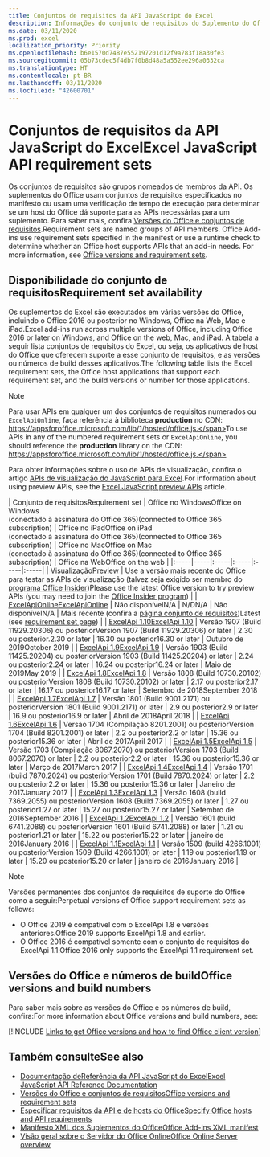```yaml
---
title: Conjuntos de requisitos da API JavaScript do Excel
description: Informações do conjunto de requisitos do Suplemento do Office para Builds do Excel
ms.date: 03/11/2020
ms.prod: excel
localization_priority: Priority
ms.openlocfilehash: b6e1570d7487e552197201d12f9a783f18a30fe3
ms.sourcegitcommit: 05b73cdec5f4db7f0b8d48a5a552ee296a0332ca
ms.translationtype: HT
ms.contentlocale: pt-BR
ms.lasthandoff: 03/11/2020
ms.locfileid: "42600701"
---
```

# <a name="excel-javascript-api-requirement-sets"></a><span data-ttu-id="a07be-103">Conjuntos de requisitos da API JavaScript do Excel</span><span class="sxs-lookup"><span data-stu-id="a07be-103">Excel JavaScript API requirement sets</span></span>

<span data-ttu-id="a07be-p101">Os conjuntos de requisitos são grupos nomeados de membros da API. Os suplementos do Office usam conjuntos de requisitos especificados no manifesto ou usam uma verificação de tempo de execução para determinar se um host do Office dá suporte para as APIs necessárias para um suplemento. Para saber mais, confira [Versões do Office e conjuntos de requisitos](../../develop/office-versions-and-requirement-sets.md).</span><span class="sxs-lookup"><span data-stu-id="a07be-p101">Requirement sets are named groups of API members. Office Add-ins use requirement sets specified in the manifest or use a runtime check to determine whether an Office host supports APIs that an add-in needs. For more information, see [Office versions and requirement sets](../../develop/office-versions-and-requirement-sets.md).</span></span>

## <a name="requirement-set-availability"></a><span data-ttu-id="a07be-107">Disponibilidade do conjunto de requisitos</span><span class="sxs-lookup"><span data-stu-id="a07be-107">Requirement set availability</span></span>

<span data-ttu-id="a07be-108">Os suplementos do Excel são executados em várias versões do Office, incluindo o Office 2016 ou posterior no Windows, Office na Web, Mac e iPad.</span><span class="sxs-lookup"><span data-stu-id="a07be-108">Excel add-ins run across multiple versions of Office, including Office 2016 or later on Windows, and Office on the web, Mac, and iPad.</span></span> <span data-ttu-id="a07be-109">A tabela a seguir lista conjuntos de requisitos do Excel, ou seja, os aplicativos de host do Office que oferecem suporte a esse conjunto de requisitos, e as versões ou números de build desses aplicativos.</span><span class="sxs-lookup"><span data-stu-id="a07be-109">The following table lists the Excel requirement sets, the Office host applications that support each requirement set, and the build versions or number for those applications.</span></span>

> [!NOTE]
> <span data-ttu-id="a07be-110">Para usar APIs em qualquer um dos conjuntos de requisitos numerados ou `ExcelApiOnline`, faça referência à biblioteca **production** no CDN: https://appsforoffice.microsoft.com/lib/1/hosted/office.js.</span><span class="sxs-lookup"><span data-stu-id="a07be-110">To use APIs in any of the numbered requirement sets or `ExcelApiOnline`, you should reference the **production** library on the CDN: https://appsforoffice.microsoft.com/lib/1/hosted/office.js.</span></span>
>
> <span data-ttu-id="a07be-111">Para obter informações sobre o uso de APIs de visualização, confira o artigo [APIs de visualização do JavaScript para Excel](excel-preview-apis.md).</span><span class="sxs-lookup"><span data-stu-id="a07be-111">For information about using preview APIs, see the [Excel JavaScript preview APIs](excel-preview-apis.md) article.</span></span>

|  <span data-ttu-id="a07be-112">Conjunto de requisitos</span><span class="sxs-lookup"><span data-stu-id="a07be-112">Requirement set</span></span>  |  <span data-ttu-id="a07be-113">Office no Windows</span><span class="sxs-lookup"><span data-stu-id="a07be-113">Office on Windows</span></span><br><span data-ttu-id="a07be-114">(conectado à assinatura do Office 365)</span><span class="sxs-lookup"><span data-stu-id="a07be-114">(connected to Office 365 subscription)</span></span>  |  <span data-ttu-id="a07be-115">Office no iPad</span><span class="sxs-lookup"><span data-stu-id="a07be-115">Office on iPad</span></span><br><span data-ttu-id="a07be-116">(conectado à assinatura do Office 365)</span><span class="sxs-lookup"><span data-stu-id="a07be-116">(connected to Office 365 subscription)</span></span>  |  <span data-ttu-id="a07be-117">Office no Mac</span><span class="sxs-lookup"><span data-stu-id="a07be-117">Office on Mac</span></span><br><span data-ttu-id="a07be-118">(conectado à assinatura do Office 365)</span><span class="sxs-lookup"><span data-stu-id="a07be-118">(connected to Office 365 subscription)</span></span>  | <span data-ttu-id="a07be-119">Office na Web</span><span class="sxs-lookup"><span data-stu-id="a07be-119">Office on the web</span></span> |
|:-----|-----|:-----|:-----|:-----|:-----|
| [<span data-ttu-id="a07be-120">Visualização</span><span class="sxs-lookup"><span data-stu-id="a07be-120">Preview</span></span>](excel-preview-apis.md)  | <span data-ttu-id="a07be-121">Use a versão mais recente do Office para testar as APIs de visualização (talvez seja exigido ser membro do [programa Office Insider](https://products.office.com/office-insider))</span><span class="sxs-lookup"><span data-stu-id="a07be-121">Please use the latest Office version to try preview APIs (you may need to join the [Office Insider program](https://products.office.com/office-insider))</span></span> |
| [<span data-ttu-id="a07be-122">ExcelApiOnline</span><span class="sxs-lookup"><span data-stu-id="a07be-122">ExcelApiOnline</span></span>](excel-api-online-requirement-set.md) | <span data-ttu-id="a07be-123">Não disponível</span><span class="sxs-lookup"><span data-stu-id="a07be-123">N/A</span></span> | <span data-ttu-id="a07be-124">N/D</span><span class="sxs-lookup"><span data-stu-id="a07be-124">N/A</span></span> | <span data-ttu-id="a07be-125">Não disponível</span><span class="sxs-lookup"><span data-stu-id="a07be-125">N/A</span></span> | <span data-ttu-id="a07be-126">Mais recente (confira a [página conjunto de requisitos](./excel-api-online-requirement-set.md))</span><span class="sxs-lookup"><span data-stu-id="a07be-126">Latest (see [requirement set page](./excel-api-online-requirement-set.md))</span></span> |
| [<span data-ttu-id="a07be-127">ExcelApi 1.10</span><span class="sxs-lookup"><span data-stu-id="a07be-127">ExcelApi 1.10</span></span>](excel-api-1-10-requirement-set.md) | <span data-ttu-id="a07be-128">Versão 1907 (Build 11929.20306) ou posterior</span><span class="sxs-lookup"><span data-stu-id="a07be-128">Version 1907 (Build 11929.20306) or later</span></span> | <span data-ttu-id="a07be-129">2.30 ou posterior.</span><span class="sxs-lookup"><span data-stu-id="a07be-129">2.30 or later</span></span> | <span data-ttu-id="a07be-130">16.30 ou posterior</span><span class="sxs-lookup"><span data-stu-id="a07be-130">16.30 or later</span></span> | <span data-ttu-id="a07be-131">Outubro de 2019</span><span class="sxs-lookup"><span data-stu-id="a07be-131">October 2019</span></span> |
| [<span data-ttu-id="a07be-132">ExcelApi 1.9</span><span class="sxs-lookup"><span data-stu-id="a07be-132">ExcelApi 1.9</span></span>](excel-api-1-9-requirement-set.md)  | <span data-ttu-id="a07be-133">Versão 1903 (Build 11425.20204) ou posterior</span><span class="sxs-lookup"><span data-stu-id="a07be-133">Version 1903 (Build 11425.20204) or later</span></span> | <span data-ttu-id="a07be-134">2.24 ou posterior</span><span class="sxs-lookup"><span data-stu-id="a07be-134">2.24 or later</span></span> | <span data-ttu-id="a07be-135">16.24 ou posterior</span><span class="sxs-lookup"><span data-stu-id="a07be-135">16.24 or later</span></span> | <span data-ttu-id="a07be-136">Maio de 2019</span><span class="sxs-lookup"><span data-stu-id="a07be-136">May 2019</span></span> |
| [<span data-ttu-id="a07be-137">ExcelApi 1.8</span><span class="sxs-lookup"><span data-stu-id="a07be-137">ExcelApi 1.8</span></span>](excel-api-1-8-requirement-set.md)  | <span data-ttu-id="a07be-138">Versão 1808 (Build 10730.20102) ou posterior</span><span class="sxs-lookup"><span data-stu-id="a07be-138">Version 1808 (Build 10730.20102) or later</span></span> | <span data-ttu-id="a07be-139">2.17 ou posterior</span><span class="sxs-lookup"><span data-stu-id="a07be-139">2.17 or later</span></span> | <span data-ttu-id="a07be-140">16.17 ou posterior</span><span class="sxs-lookup"><span data-stu-id="a07be-140">16.17 or later</span></span> | <span data-ttu-id="a07be-141">Setembro de 2018</span><span class="sxs-lookup"><span data-stu-id="a07be-141">September 2018</span></span> |
| [<span data-ttu-id="a07be-142">ExcelApi 1.7</span><span class="sxs-lookup"><span data-stu-id="a07be-142">ExcelApi 1.7</span></span>](excel-api-1-7-requirement-set.md)  | <span data-ttu-id="a07be-143">Versão 1801 (Build 9001.2171) ou posterior</span><span class="sxs-lookup"><span data-stu-id="a07be-143">Version 1801 (Build 9001.2171) or later</span></span>   | <span data-ttu-id="a07be-144">2.9 ou posterior</span><span class="sxs-lookup"><span data-stu-id="a07be-144">2.9 or later</span></span>  | <span data-ttu-id="a07be-145">16.9 ou posterior</span><span class="sxs-lookup"><span data-stu-id="a07be-145">16.9 or later</span></span>  | <span data-ttu-id="a07be-146">Abril de 2018</span><span class="sxs-lookup"><span data-stu-id="a07be-146">April 2018</span></span> |
| [<span data-ttu-id="a07be-147">ExcelApi 1.6</span><span class="sxs-lookup"><span data-stu-id="a07be-147">ExcelApi 1.6</span></span>](excel-api-1-6-requirement-set.md)  | <span data-ttu-id="a07be-148">Versão 1704 (Compilação 8201.2001) ou posterior</span><span class="sxs-lookup"><span data-stu-id="a07be-148">Version 1704 (Build 8201.2001) or later</span></span>   | <span data-ttu-id="a07be-149">2.2 ou posterior</span><span class="sxs-lookup"><span data-stu-id="a07be-149">2.2 or later</span></span>  | <span data-ttu-id="a07be-150">15.36 ou posterior</span><span class="sxs-lookup"><span data-stu-id="a07be-150">15.36 or later</span></span> | <span data-ttu-id="a07be-151">Abril de 2017</span><span class="sxs-lookup"><span data-stu-id="a07be-151">April 2017</span></span> |
| [<span data-ttu-id="a07be-152">ExcelApi 1.5</span><span class="sxs-lookup"><span data-stu-id="a07be-152">ExcelApi 1.5</span></span>](excel-api-1-5-requirement-set.md)  | <span data-ttu-id="a07be-153">Versão 1703 (Compilação 8067.2070) ou posterior</span><span class="sxs-lookup"><span data-stu-id="a07be-153">Version 1703 (Build 8067.2070) or later</span></span>   | <span data-ttu-id="a07be-154">2.2 ou posterior</span><span class="sxs-lookup"><span data-stu-id="a07be-154">2.2 or later</span></span>  | <span data-ttu-id="a07be-155">15.36 ou posterior</span><span class="sxs-lookup"><span data-stu-id="a07be-155">15.36 or later</span></span> | <span data-ttu-id="a07be-156">Março de 2017</span><span class="sxs-lookup"><span data-stu-id="a07be-156">March 2017</span></span> |
| [<span data-ttu-id="a07be-157">ExcelApi 1.4</span><span class="sxs-lookup"><span data-stu-id="a07be-157">ExcelApi 1.4</span></span>](excel-api-1-4-requirement-set.md)  | <span data-ttu-id="a07be-158">Versão 1701 (build 7870.2024) ou posterior</span><span class="sxs-lookup"><span data-stu-id="a07be-158">Version 1701 (Build 7870.2024) or later</span></span>   | <span data-ttu-id="a07be-159">2.2 ou posterior</span><span class="sxs-lookup"><span data-stu-id="a07be-159">2.2 or later</span></span>  | <span data-ttu-id="a07be-160">15.36 ou posterior</span><span class="sxs-lookup"><span data-stu-id="a07be-160">15.36 or later</span></span> | <span data-ttu-id="a07be-161">Janeiro de 2017</span><span class="sxs-lookup"><span data-stu-id="a07be-161">January 2017</span></span> |
| [<span data-ttu-id="a07be-162">ExcelApi 1.3</span><span class="sxs-lookup"><span data-stu-id="a07be-162">ExcelApi 1.3</span></span>](excel-api-1-3-requirement-set.md)  | <span data-ttu-id="a07be-163">Versão 1608 (build 7369.2055) ou posterior</span><span class="sxs-lookup"><span data-stu-id="a07be-163">Version 1608 (Build 7369.2055) or later</span></span>   | <span data-ttu-id="a07be-164">1.27 ou posterior</span><span class="sxs-lookup"><span data-stu-id="a07be-164">1.27 or later</span></span> | <span data-ttu-id="a07be-165">15.27 ou posterior</span><span class="sxs-lookup"><span data-stu-id="a07be-165">15.27 or later</span></span> | <span data-ttu-id="a07be-166">Setembro de 2016</span><span class="sxs-lookup"><span data-stu-id="a07be-166">September 2016</span></span> |
| [<span data-ttu-id="a07be-167">ExcelApi 1.2</span><span class="sxs-lookup"><span data-stu-id="a07be-167">ExcelApi 1.2</span></span>](excel-api-1-2-requirement-set.md)  | <span data-ttu-id="a07be-168">Versão 1601 (build 6741.2088) ou posterior</span><span class="sxs-lookup"><span data-stu-id="a07be-168">Version 1601 (Build 6741.2088) or later</span></span>   | <span data-ttu-id="a07be-169">1.21 ou posterior</span><span class="sxs-lookup"><span data-stu-id="a07be-169">1.21 or later</span></span> | <span data-ttu-id="a07be-170">15.22 ou posterior</span><span class="sxs-lookup"><span data-stu-id="a07be-170">15.22 or later</span></span> | <span data-ttu-id="a07be-171">janeiro de 2016</span><span class="sxs-lookup"><span data-stu-id="a07be-171">January 2016</span></span> |
| [<span data-ttu-id="a07be-172">ExcelApi 1.1</span><span class="sxs-lookup"><span data-stu-id="a07be-172">ExcelApi 1.1</span></span>](excel-api-1-1-requirement-set.md)  | <span data-ttu-id="a07be-173">Versão 1509 (build 4266.1001) ou posterior</span><span class="sxs-lookup"><span data-stu-id="a07be-173">Version 1509 (Build 4266.1001) or later</span></span>   | <span data-ttu-id="a07be-174">1.19 ou posterior</span><span class="sxs-lookup"><span data-stu-id="a07be-174">1.19 or later</span></span> | <span data-ttu-id="a07be-175">15.20 ou posterior</span><span class="sxs-lookup"><span data-stu-id="a07be-175">15.20 or later</span></span> | <span data-ttu-id="a07be-176">janeiro de 2016</span><span class="sxs-lookup"><span data-stu-id="a07be-176">January 2016</span></span> |

> [!NOTE]
> <span data-ttu-id="a07be-177">Versões permanentes dos conjuntos de requisitos de suporte do Office como a seguir:</span><span class="sxs-lookup"><span data-stu-id="a07be-177">Perpetual versions of Office support requirement sets as follows:</span></span>
>
> - <span data-ttu-id="a07be-178">O Office 2019 é compatível com o ExcelApi 1.8 e versões anteriores.</span><span class="sxs-lookup"><span data-stu-id="a07be-178">Office 2019 supports ExcelApi 1.8 and earlier.</span></span>
> - <span data-ttu-id="a07be-179">O Office 2016 é compatível somente com o conjunto de requisitos do ExcelApi 1.1.</span><span class="sxs-lookup"><span data-stu-id="a07be-179">Office 2016 only supports the ExcelApi 1.1 requirement set.</span></span>

## <a name="office-versions-and-build-numbers"></a><span data-ttu-id="a07be-180">Versões do Office e números de build</span><span class="sxs-lookup"><span data-stu-id="a07be-180">Office versions and build numbers</span></span>

<span data-ttu-id="a07be-181">Para saber mais sobre as versões do Office e os números de build, confira:</span><span class="sxs-lookup"><span data-stu-id="a07be-181">For more information about Office versions and build numbers, see:</span></span>

[!INCLUDE [Links to get Office versions and how to find Office client version](../../includes/links-get-office-versions-builds.md)]

## <a name="see-also"></a><span data-ttu-id="a07be-182">Também consulte</span><span class="sxs-lookup"><span data-stu-id="a07be-182">See also</span></span>

- [<span data-ttu-id="a07be-183">Documentação deReferência da API JavaScript do Excel</span><span class="sxs-lookup"><span data-stu-id="a07be-183">Excel JavaScript API Reference Documentation</span></span>](/javascript/api/excel)
- [<span data-ttu-id="a07be-184">Versões do Office e conjuntos de requisitos</span><span class="sxs-lookup"><span data-stu-id="a07be-184">Office versions and requirement sets</span></span>](../../develop/office-versions-and-requirement-sets.md)
- [<span data-ttu-id="a07be-185">Especificar requisitos da API e de hosts do Office</span><span class="sxs-lookup"><span data-stu-id="a07be-185">Specify Office hosts and API requirements</span></span>](../../develop/specify-office-hosts-and-api-requirements.md)
- [<span data-ttu-id="a07be-186">Manifesto XML dos Suplementos do Office</span><span class="sxs-lookup"><span data-stu-id="a07be-186">Office Add-ins XML manifest</span></span>](../../develop/add-in-manifests.md)
- [<span data-ttu-id="a07be-187">Visão geral sobre o Servidor do Office Online</span><span class="sxs-lookup"><span data-stu-id="a07be-187">Office Online Server overview</span></span>](/officeonlineserver/office-online-server-overview)
